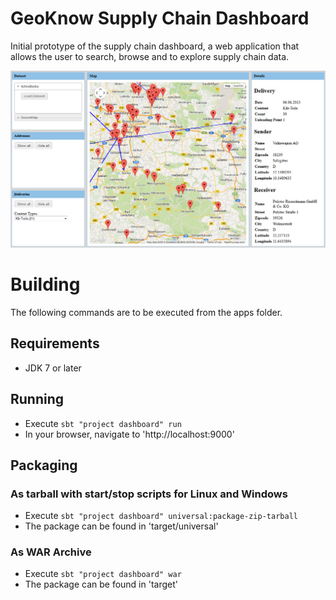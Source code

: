 # GeoKnow Supply Chain Dashboard

Initial prototype of the supply chain dashboard, a web application that allows the user to search, browse and to explore supply chain data.

![Screenshot](screenshot.png)

# Building

The following commands are to be executed from the apps folder.

## Requirements

- JDK 7 or later
 
## Running

- Execute `sbt "project dashboard" run`
- In your browser, navigate to 'http://localhost:9000'

## Packaging

### As tarball with start/stop scripts for Linux and Windows

- Execute `sbt "project dashboard" universal:package-zip-tarball`
- The package can be found in 'target/universal'

### As WAR Archive

- Execute `sbt "project dashboard" war`
- The package can be found in 'target'
